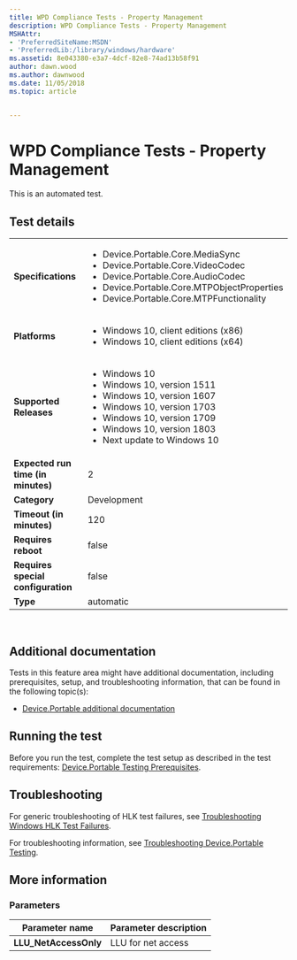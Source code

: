 ```yaml
---
title: WPD Compliance Tests - Property Management
description: WPD Compliance Tests - Property Management
MSHAttr:
- 'PreferredSiteName:MSDN'
- 'PreferredLib:/library/windows/hardware'
ms.assetid: 8e043380-e3a7-4dcf-82e8-74ad13b58f91
author: dawn.wood
ms.author: dawnwood
ms.date: 11/05/2018
ms.topic: article


---
```


# <span id="p_hlk_test.57e10170-7ec7-4e69-ae97-dcb9fe38c738"></span>WPD Compliance Tests - Property Management


This is an automated test.

## Test details
|||
|---|---|
| **Specifications**  | <ul><li>Device.Portable.Core.MediaSync</li><li>Device.Portable.Core.VideoCodec</li><li>Device.Portable.Core.AudioCodec</li><li>Device.Portable.Core.MTPObjectProperties</li><li>Device.Portable.Core.MTPFunctionality</li></ul> |  
| **Platforms**   | <ul><li>Windows 10, client editions (x86)</li><li>Windows 10, client editions (x64)</li></ul> |
| **Supported Releases** | <ul><li>Windows 10</li><li>Windows 10, version 1511</li><li>Windows 10, version 1607</li><li>Windows 10, version 1703</li><li>Windows 10, version 1709</li><li>Windows 10, version 1803</li><li>Next update to Windows 10</li></ul> |
|**Expected run time (in minutes)**| 2 |
|**Category**| Development |
|**Timeout (in minutes)**| 120 |
|**Requires reboot**| false |
|**Requires special configuration**| false |
|**Type**| automatic |

 

## <span id="Additional_documentation"></span><span id="additional_documentation"></span><span id="ADDITIONAL_DOCUMENTATION"></span>Additional documentation


Tests in this feature area might have additional documentation, including prerequisites, setup, and troubleshooting information, that can be found in the following topic(s):

-   [Device.Portable additional documentation](device-portable-additional-documentation.md)

## <span id="Running_the_test"></span><span id="running_the_test"></span><span id="RUNNING_THE_TEST"></span>Running the test


Before you run the test, complete the test setup as described in the test requirements: [Device.Portable Testing Prerequisites](deviceportable-testing-prerequisites.md).

## <span id="Troubleshooting"></span><span id="troubleshooting"></span><span id="TROUBLESHOOTING"></span>Troubleshooting


For generic troubleshooting of HLK test failures, see [Troubleshooting Windows HLK Test Failures](..\user\troubleshooting-windows-hlk-test-failures.md).

For troubleshooting information, see [Troubleshooting Device.Portable Testing](troubleshooting-deviceportable-testing.md).

## <span id="More_information"></span><span id="more_information"></span><span id="MORE_INFORMATION"></span>More information


### <span id="Parameters"></span><span id="parameters"></span><span id="PARAMETERS"></span>Parameters

| Parameter name         | Parameter description |
|------------------------|-----------------------|
| **LLU\_NetAccessOnly** | LLU for net access    |

 

 

 







